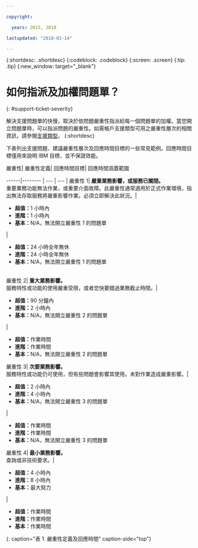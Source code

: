 ```yaml
---

copyright:

  years: 2015, 2018

lastupdated: "2018-03-14"

---
```



{:shortdesc: .shortdesc}
{:codeblock: .codeblock}
{:screen: .screen}
{:tip: .tip}
{:new_window: target="_blank"}


# 如何指派及加權問題單？
{: #support-ticket-severity}

解決支援問題單的快慢，取決於依問題嚴重性指派給每一個問題單的加權。當您開立問題單時，可以指派問題的嚴重性。如需帳戶支援類型可用之嚴重性層次的相關資訊，請參閱[支援類型](/docs/get-support/getstarttssup.html#typesofsupport)。
{:shortdesc}

下表列出支援問題、建議嚴重性層次及回應時間目標的一些常見範例。回應時間目標僅用來說明 IBM 目標，並不保證效能。

嚴重性| 嚴重性定義| 回應時間目標| 回應時間涵蓋範圍

------|-------- | --- | --- |
嚴重性 1| <strong>嚴重業務影響，或服務已關閉。</strong><br> 重要業務功能無法作業，或重要介面故障。此嚴重性通常適用於正式作業環境，指出無法存取服務將嚴重影響作業。必須立即解決此狀況。| <ul><li><strong>超值：</strong>1 小時內</li><li><strong>進階：</strong>1 小時內</li><li><strong>基本：</strong>N/A，無法開立嚴重性 1 的問題單</li></ul> | <ul><li><strong>超值：</strong>24 小時全年無休</li><li><strong>進階：</strong>24 小時全年無休</li><li><strong>基本：</strong>N/A，無法開立嚴重性 1 的問題單</li></ul> 			   
嚴重性 2| <strong>重大業務影響。</strong> <br> 服務特性或功能的使用嚴重受限，或者您快要錯過業務截止時間。| <ul><li><strong>超值：</strong>90 分鐘內</li><li><strong>進階：</strong>2 小時內</li><li><strong>基本：</strong>N/A，無法開立嚴重性 2 的問題單</li></ul> | <ul><li><strong>超值：</strong>作業時間</li><li><strong>進階：</strong>作業時間</li><li><strong>基本：</strong>N/A，無法開立嚴重性 2 的問題單</li></ul>
嚴重性 3| <strong>次要業務影響。</strong> <br> 服務特性或功能仍可使用，但有些問題會影響其使用。未對作業造成嚴重影響。| <ul><li><strong>超值：</strong>2 小時內</li><li><strong>進階：</strong>4 小時內</li><li><strong>基本：</strong>N/A，無法開立嚴重性 3 的問題單</li></ul> | <ul><li><strong>超值：</strong>作業時間</li><li><strong>進階：</strong>作業時間</li><li><strong>基本：</strong>N/A，無法開立嚴重性 3 的問題單</li></ul>
嚴重性 4| <strong>最小業務影響。</strong> <br> 查詢或非技術要求。| <ul><li><strong>超值：</strong>4 小時內</li><li><strong>進階：</strong>8 小時內</li><li><strong>基本：</strong>最大努力</li></ul> | <ul><li><strong>超值：</strong>作業時間</li><li><strong>進階：</strong>作業時間</li><li><strong>基本：</strong>作業時間</li></ul>
{: caption="表 1. 嚴重性定義及回應時間" caption-side="top"}
